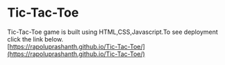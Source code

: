 # Tic-Tac-Toe
Tic-Tac-Toe game is built using HTML,CSS,Javascript.To see deployment click the link below.
<br>
[https://rapoluprashanth.github.io/Tic-Tac-Toe/](https://rapoluprashanth.github.io/Tic-Tac-Toe/)

